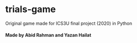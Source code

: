 # trials-game
Original game made for ICS3U final project (2020) in Python

#### Made by Abid Rahman and Yazan Hailat
